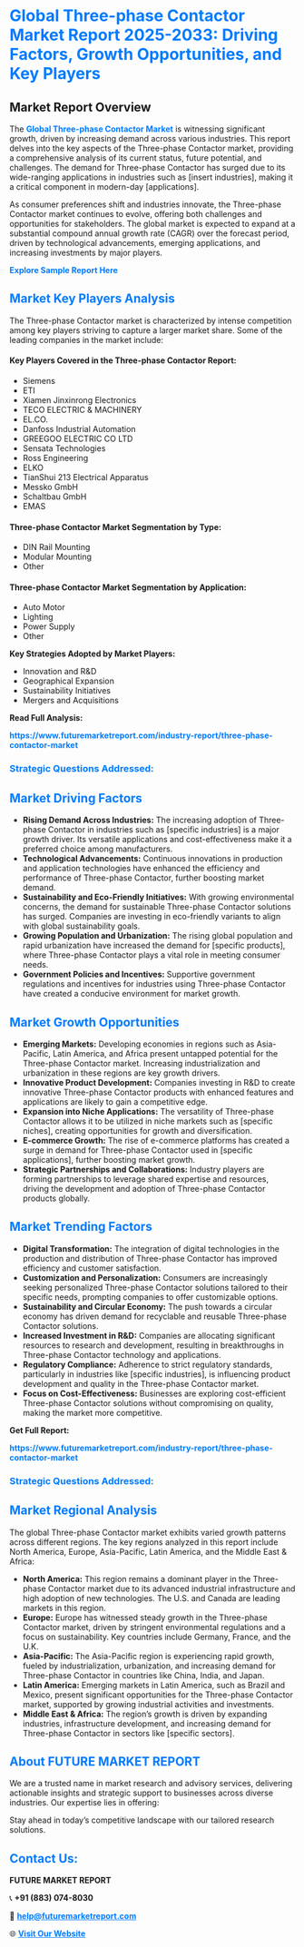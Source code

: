 <h1 style="color: #007BFF;">Global Three-phase Contactor Market Report 2025-2033: Driving Factors, Growth Opportunities, and Key Players</h1>

<section id="overview">
<h2>Market Report Overview</h2>
<p>The <a href="https://www.futuremarketreport.com/industry-report/three-phase-contactor-market" style="color: #007BFF; text-decoration: none;"><strong>Global Three-phase Contactor Market</strong></a> is witnessing significant growth, driven by increasing demand across various industries. This report delves into the key aspects of the Three-phase Contactor market, providing a comprehensive analysis of its current status, future potential, and challenges. The demand for Three-phase Contactor has surged due to its wide-ranging applications in industries such as [insert industries], making it a critical component in modern-day [applications].</p>
<p>As consumer preferences shift and industries innovate, the Three-phase Contactor market continues to evolve, offering both challenges and opportunities for stakeholders. The global market is expected to expand at a substantial compound annual growth rate (CAGR) over the forecast period, driven by technological advancements, emerging applications, and increasing investments by major players.</p>
</section>

<section id="overview">
<p><a href="https://www.futuremarketreport.com/request-sample/reportId=115574" style="color: #007BFF; text-decoration: none;"><strong>Explore Sample Report Here</strong></a></p>
</section>

<section id="key-players">
<h2 style="color: #007BFF;">Market Key Players Analysis</h2>
<p>The Three-phase Contactor market is characterized by intense competition among key players striving to capture a larger market share. Some of the leading companies in the market include:</p>
<h4>Key Players Covered in the Three-phase Contactor Report:</h4>
<ul><li>Siemens</li><li>ETI</li><li>Xiamen Jinxinrong Electronics</li><li>TECO ELECTRIC &amp; MACHINERY</li><li>EL.CO.</li><li>Danfoss Industrial Automation</li><li>GREEGOO ELECTRIC CO LTD</li><li>Sensata Technologies</li><li>Ross Engineering</li><li>ELKO</li><li>TianShui 213 Electrical Apparatus</li><li>Messko GmbH</li><li>Schaltbau GmbH</li><li>EMAS</li></ul>
<h4>Three-phase Contactor Market Segmentation by Type:</h4>
<ul><li>DIN Rail Mounting</li><li>Modular Mounting</li><li>Other</li></ul>

<h4>Three-phase Contactor Market Segmentation by Application:</h4>
<ul><li>Auto Motor</li><li>Lighting</li><li>Power Supply</li><li>Other</li></ul>
<p><strong>Key Strategies Adopted by Market Players:</strong></p>
<ul>
<li>Innovation and R&D</li>
<li>Geographical Expansion</li>
<li>Sustainability Initiatives</li>
<li>Mergers and Acquisitions</li>
</ul>
</section>

<section>
<p><strong>Read Full Analysis: </strong></p><a href="https://www.futuremarketreport.com/industry-report/three-phase-contactor-market" style="color: #007BFF; text-decoration: none;"><strong>https://www.futuremarketreport.com/industry-report/three-phase-contactor-market</strong></a>
<h3 style="color: #007BFF;">Strategic Questions Addressed:</h3>
</section>

<section id="driving-factors">
<h2 style="color: #007BFF;">Market Driving Factors</h2>
<ul>
<li><strong>Rising Demand Across Industries:</strong> The increasing adoption of Three-phase Contactor in industries such as [specific industries] is a major growth driver. Its versatile applications and cost-effectiveness make it a preferred choice among manufacturers.</li>
<li><strong>Technological Advancements:</strong> Continuous innovations in production and application technologies have enhanced the efficiency and performance of Three-phase Contactor, further boosting market demand.</li>
<li><strong>Sustainability and Eco-Friendly Initiatives:</strong> With growing environmental concerns, the demand for sustainable Three-phase Contactor solutions has surged. Companies are investing in eco-friendly variants to align with global sustainability goals.</li>
<li><strong>Growing Population and Urbanization:</strong> The rising global population and rapid urbanization have increased the demand for [specific products], where Three-phase Contactor plays a vital role in meeting consumer needs.</li>
<li><strong>Government Policies and Incentives:</strong> Supportive government regulations and incentives for industries using Three-phase Contactor have created a conducive environment for market growth.</li>
</ul>
</section>

<section id="growth-opportunities">
<h2 style="color: #007BFF;">Market Growth Opportunities</h2>
<ul>
<li><strong>Emerging Markets:</strong> Developing economies in regions such as Asia-Pacific, Latin America, and Africa present untapped potential for the Three-phase Contactor market. Increasing industrialization and urbanization in these regions are key growth drivers.</li>
<li><strong>Innovative Product Development:</strong> Companies investing in R&D to create innovative Three-phase Contactor products with enhanced features and applications are likely to gain a competitive edge.</li>
<li><strong>Expansion into Niche Applications:</strong> The versatility of Three-phase Contactor allows it to be utilized in niche markets such as [specific niches], creating opportunities for growth and diversification.</li>
<li><strong>E-commerce Growth:</strong> The rise of e-commerce platforms has created a surge in demand for Three-phase Contactor used in [specific applications], further boosting market growth.</li>
<li><strong>Strategic Partnerships and Collaborations:</strong> Industry players are forming partnerships to leverage shared expertise and resources, driving the development and adoption of Three-phase Contactor products globally.</li>
</ul>
</section>

<section id="trending-factors">
<h2 style="color: #007BFF;">Market Trending Factors</h2>
<ul>
<li><strong>Digital Transformation:</strong> The integration of digital technologies in the production and distribution of Three-phase Contactor has improved efficiency and customer satisfaction.</li>
<li><strong>Customization and Personalization:</strong> Consumers are increasingly seeking personalized Three-phase Contactor solutions tailored to their specific needs, prompting companies to offer customizable options.</li>
<li><strong>Sustainability and Circular Economy:</strong> The push towards a circular economy has driven demand for recyclable and reusable Three-phase Contactor solutions.</li>
<li><strong>Increased Investment in R&D:</strong> Companies are allocating significant resources to research and development, resulting in breakthroughs in Three-phase Contactor technology and applications.</li>
<li><strong>Regulatory Compliance:</strong> Adherence to strict regulatory standards, particularly in industries like [specific industries], is influencing product development and quality in the Three-phase Contactor market.</li>
<li><strong>Focus on Cost-Effectiveness:</strong> Businesses are exploring cost-efficient Three-phase Contactor solutions without compromising on quality, making the market more competitive.</li>
</ul>
</section>

<section>
<p><strong>Get Full Report: </strong></p><a href="https://www.futuremarketreport.com/industry-report/three-phase-contactor-market" style="color: #007BFF; text-decoration: none;"><strong>https://www.futuremarketreport.com/industry-report/three-phase-contactor-market</strong></a>
<h3 style="color: #007BFF;">Strategic Questions Addressed:</h3>
</section>


<section id="regional-analysis">
<h2 style="color: #007BFF;">Market Regional Analysis</h2>
<p>The global Three-phase Contactor market exhibits varied growth patterns across different regions. The key regions analyzed in this report include North America, Europe, Asia-Pacific, Latin America, and the Middle East & Africa:</p>
<ul>
<li><strong>North America:</strong> This region remains a dominant player in the Three-phase Contactor market due to its advanced industrial infrastructure and high adoption of new technologies. The U.S. and Canada are leading markets in this region.</li>
<li><strong>Europe:</strong> Europe has witnessed steady growth in the Three-phase Contactor market, driven by stringent environmental regulations and a focus on sustainability. Key countries include Germany, France, and the U.K.</li>
<li><strong>Asia-Pacific:</strong> The Asia-Pacific region is experiencing rapid growth, fueled by industrialization, urbanization, and increasing demand for Three-phase Contactor in countries like China, India, and Japan.</li>
<li><strong>Latin America:</strong> Emerging markets in Latin America, such as Brazil and Mexico, present significant opportunities for the Three-phase Contactor market, supported by growing industrial activities and investments.</li>
<li><strong>Middle East & Africa:</strong> The region’s growth is driven by expanding industries, infrastructure development, and increasing demand for Three-phase Contactor in sectors like [specific sectors].</li>
</ul>
</section>

<footer>
<h2 style="color: #007BFF;">About FUTURE MARKET REPORT</h2>
<p>We are a trusted name in market research and advisory services, delivering actionable insights and strategic support to businesses across diverse industries. Our expertise lies in offering:</p>

<p>Stay ahead in today’s competitive landscape with our tailored research solutions.</p>

<h2 style="color: #007BFF;">Contact Us:</h2>
<p><strong>FUTURE MARKET REPORT</strong></p>
<p>📞 <strong>+91 (883) 074-8030</strong></p>
<p>📧 <strong><a href="mailto:help@futuremarketreport.com" style="color: #007BFF;">help@futuremarketreport.com</a></strong></p>
<p>🌐 <strong><a href="https://www.futuremarketreport.com/" style="color: #007BFF;">Visit Our Website</a></strong></p>
</footer>
